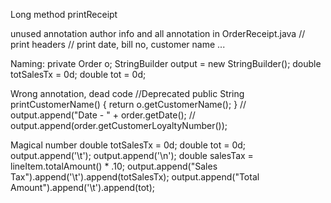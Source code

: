 Long method
printReceipt

unused annotation
author info and all annotation in OrderReceipt.java
// print headers
// print date, bill no, customer name
...

Naming:
private Order o;
StringBuilder output = new StringBuilder();
double totSalesTx = 0d;
double tot = 0d;

Wrong annotation, dead code
//Deprecated
public String printCustomerName() {
return o.getCustomerName();
}
//        output.append("Date - " + order.getDate();
//        output.append(order.getCustomerLoyaltyNumber());

Magical number
double totSalesTx = 0d;
double tot = 0d;
output.append('\t');
output.append('\n');
double salesTax = lineItem.totalAmount() * .10;
output.append("Sales Tax").append('\t').append(totSalesTx);
output.append("Total Amount").append('\t').append(tot);
